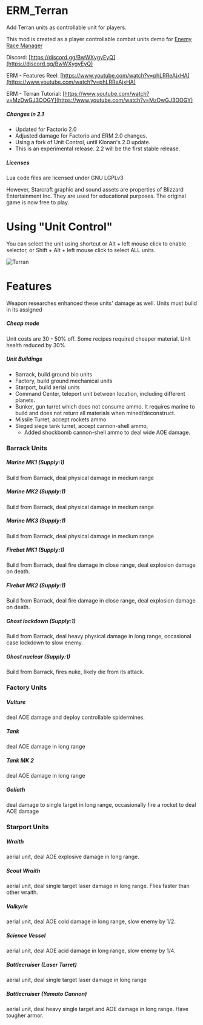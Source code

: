 # ERM_Terran
Add Terran units as controllable unit for players.

This mod is created as a player controllable combat units demo for  [Enemy Race Manager](https://mods.factorio.com/mod/enemyracemanager)

Discord:  [https://discord.gg/BwWXygyEyQ](https://discord.gg/BwWXygyEyQ)

ERM - Features Reel: [https://www.youtube.com/watch?v=phLRReAjxHA](https://www.youtube.com/watch?v=phLRReAjxHA)

ERM - Terran Tutorial: [https://www.youtube.com/watch?v=MzDwGJ3OOGY](https://www.youtube.com/watch?v=MzDwGJ3OOGY)

##### Changes in 2.1
- Updated for Factorio 2.0
- Adjusted damage for Factorio and ERM 2.0 changes.
- Using a fork of Unit Control, until Klonan's 2.0 update.
- This is an experimental release.  2.2 will be the first stable release.

##### Licenses
Lua code files are licensed under GNU LGPLv3

However, Starcraft graphic and sound assets are properties of Blizzard Entertainment Inc.  They are used for educational purposes. The original game is now free to play.

# Using "Unit Control"
You can select the unit using shortcut or Alt + left mouse click to enable selector, or Shift + Alt + left mouse click to select ALL units.

![Terran](https://assets-mod.factorio.com/assets/adae686b9e65618b953a830e0ff9ad5d08180c41.png "Terran")


# Features
Weapon researches enhanced these units' damage as well.  Units must build in its assigned


##### Cheap mode
Unit costs are 30 - 50% off. Some recipes required cheaper material. Unit health reduced by 30%


##### Unit Buildings
- Barrack, build ground bio units
- Factory, build ground mechanical units
- Starport, build aerial units
- Command Center, teleport unit between location, including different planets.
- Bunker, gun turret which does not consume ammo.  It requires marine to build and does not return all materials when mined/deconstruct.
- Missile Turret, accept rockets ammo
- Sieged siege tank turret, accept cannon-shell ammo,
  - Added shockbomb cannon-shell ammo to deal wide AOE damage.


### Barrack Units


##### Marine MK1 (Supply:1)
Build from Barrack, deal physical damage in medium range

##### Marine MK2 (Supply:1)
Build from Barrack, deal physical damage in medium range

##### Marine MK3 (Supply:1)
Build from Barrack, deal physical damage in medium range

##### Firebat MK1 (Supply:1)
Build from Barrack, deal fire damage in close range, deal explosion damage on death.

##### Firebat MK2 (Supply:1)
Build from Barrack, deal fire damage in close range, deal explosion damage on death.

##### Ghost lockdown (Supply:1)
Build from Barrack, deal heavy physical damage in long range, occasional case lockdown to slow enemy.

##### Ghost nuclear (Supply:1)
Build from Barrack, fires nuke, likely die from its attack. 


### Factory Units


##### Vulture
deal AOE damage and deploy controllable spidermines.

##### Tank
deal AOE damage in long range

##### Tank MK 2
deal AOE damage in long range

##### Goliath
deal damage to single target in long range, occasionally fire a rocket to deal AOE damage


### Starport Units


##### Wraith
aerial unit, deal AOE explosive damage in long range.

##### Scout Wraith
aerial unit, deal single target laser damage in long range. Flies faster than other wraith.

##### Valkyrie
aerial unit, deal AOE cold damage in long range, slow enemy by 1/2.

##### Science Vessel
aerial unit, deal AOE acid damage in long range, slow enemy by 1/4.

##### Battlecruiser (Laser Turret)
aerial unit, deal single target laser damage in long range

##### Battlecruiser (Yamato Cannon)
aerial unit, deal heavy single target and AOE damage in long range. Have tougher armor.